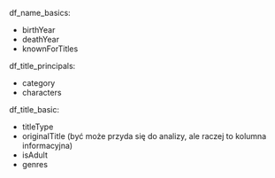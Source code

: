 df_name_basics:
- birthYear
- deathYear
- knownForTitles

df_title_principals:
- category
- characters

df_title_basic:
- titleType
- originalTitle (być może przyda się do analizy, ale raczej to kolumna informacyjna)
- isAdult
- genres
